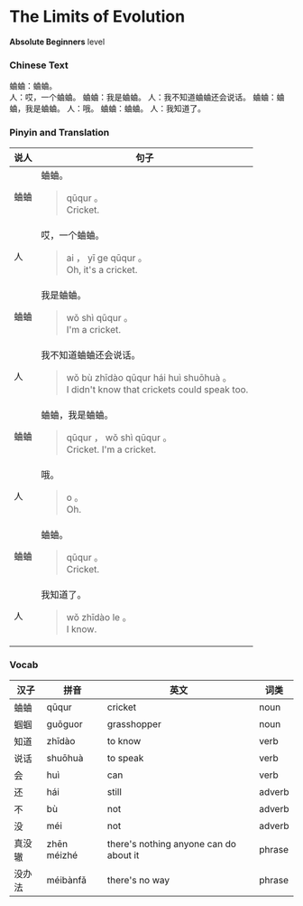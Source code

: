 # The Limits of Evolution
**Absolute Beginners** level
### Chinese Text
蛐蛐：蛐蛐。<br />人：哎，一个蛐蛐。
蛐蛐：我是蛐蛐。
人：我不知道蛐蛐还会说话。
蛐蛐：蛐蛐，我是蛐蛐。
人：哦。
蛐蛐：蛐蛐。
人：我知道了。

### Pinyin and Translation
|说人|句子|
|----|----|
|蛐蛐|蛐蛐。<blockquote>qūqur 。<br />Cricket.</blockquote>|
|人|哎，一个蛐蛐。<blockquote>ai ， yī ge qūqur 。<br />Oh, it's a cricket.</blockquote>|
|蛐蛐|我是蛐蛐。<blockquote>wǒ shì qūqur 。<br />I'm a cricket.</blockquote>|
|人|我不知道蛐蛐还会说话。<blockquote>wǒ bù zhīdào qūqur hái huì shuōhuà 。<br />I didn't know that crickets could speak too.</blockquote>|
|蛐蛐|蛐蛐，我是蛐蛐。<blockquote>qūqur ， wǒ shì qūqur 。<br />Cricket. I'm a cricket.</blockquote>|
|人|哦。<blockquote>o 。<br />Oh.</blockquote>|
|蛐蛐|蛐蛐。<blockquote>qūqur 。<br />Cricket.</blockquote>|
|人|我知道了。<blockquote>wǒ zhīdào le 。<br />I know.</blockquote>|
### Vocab
|汉子|拼音|英文|词类|
|----|----|----|----|
|蛐蛐|qūqur|cricket|noun|
|蝈蝈|guōguor|grasshopper|noun|
|知道|zhīdào|to know|verb|
|说话|shuōhuà|to speak|verb|
|会|huì|can|verb|
|还|hái|still|adverb|
|不|bù|not|adverb|
|没|méi|not|adverb|
|真没辙|zhēn méizhé|there's nothing anyone can do about it|phrase|
|没办法|méibànfǎ|there's no way|phrase|